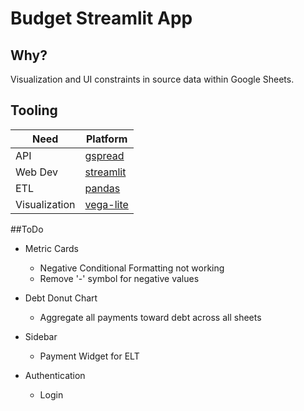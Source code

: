 # Budget Streamlit App

## Why?
Visualization and UI constraints in source data within Google Sheets.


## Tooling 
|	Need | Platform |
|----------|----------|
| API    | [gspread](https://docs.gspread.org/en/latest/)   |
| Web Dev    | [streamlit](https://docs.streamlit.io/)   |
| ETL    | [pandas](https://pandas.pydata.org/docs/index.html)   |
| Visualization    | [vega-lite](https://vega.github.io/)   |


##ToDo
- Metric Cards
    - Negative Conditional Formatting not working
    - Remove '-' symbol for negative values

- Debt Donut Chart
    - Aggregate all payments toward debt across all sheets

- Sidebar
    - Payment Widget for ELT

- Authentication
    - Login



